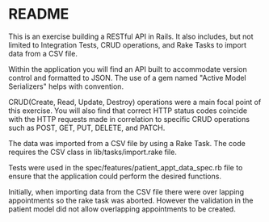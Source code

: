 # README

This is an exercise building a RESTful API in Rails. It also includes, but not limited to Integration Tests, CRUD operations, and Rake Tasks to import data from a CSV file.

Within the application you will find an API built to accommodate version control and formatted to JSON. The use of a gem named "Active Model Serializers" helps with convention.

CRUD(Create, Read, Update, Destroy) operations were a main focal point of this exercise. You will also find that correct HTTP status codes coincide with the HTTP requests made in correlation to specific CRUD operations such as POST, GET, PUT, DELETE, and PATCH.

The data was imported from a CSV file by using a Rake Task. The code requires the CSV class in lib/tasks/import.rake file.

Tests were used in the spec/features/patient_appt_data_spec.rb file to ensure that the application could perform the desired functions.

Initially, when importing data from the CSV file there were over lapping appointments so the rake task was aborted. However the validation in the patient model did not allow overlapping appointments to be created.
